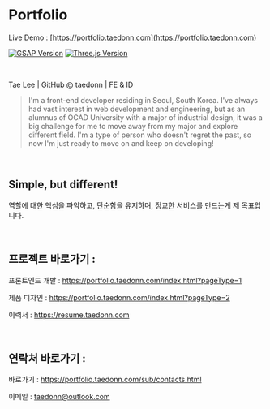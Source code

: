 # Portfolio

Live Demo : [https://portfolio.taedonn.com](https://portfolio.taedonn.com)

[![GSAP Version](https://img.shields.io/badge/featured%20on-GSAP%20%403.9.1-%2388ce02)](#) [![Three.js Version](https://img.shields.io/badge/featured%20on-Three%20%400.122.0-%233388ff)](#)

&nbsp;

Tae Lee | GitHub @ taedonn | FE & ID

> I'm a front-end developer residing in Seoul, South Korea. I've always had vast interest in web development and engineering, but as an alumnus of OCAD University with a major of industrial design, it was a big challenge for me to move away from my major and explore different field. I'm a type of person who doesn't regret the past, so now I'm just ready to move on and keep on developing!

&nbsp;

## Simple, but different!

역할에 대한 핵심을 파악하고, 단순함을 유지하며, 정교한 서비스를 만드는게 제 목표입니다.

&nbsp;

## 프로젝트 바로가기 :

프론트엔드 개발 : https://portfolio.taedonn.com/index.html?pageType=1

제품 디자인 : https://portfolio.taedonn.com/index.html?pageType=2

이력서 : https://resume.taedonn.com

&nbsp;

## 연락처 바로가기 :

바로가기 : https://portfolio.taedonn.com/sub/contacts.html

이메일 : taedonn@outlook.com
